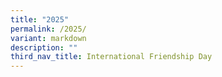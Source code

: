```yaml
---
title: "2025"
permalink: /2025/
variant: markdown
description: ""
third_nav_title: International Friendship Day
---
```

